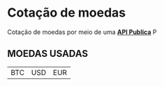 # Cotação de moedas

Cotação de moedas por meio de uma  [**API Publica**](https://docs.awesomeapi.com.br/) P


## MOEDAS USADAS

<table>
 <tr>
 <td>BTC</td>
 <td>USD</td>
 <td>EUR</td>

 </tr>
 
 </table>
 
 


